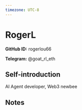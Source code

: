 ```yaml
---
timezone: UTC-8
---
```


# RogerL

**GitHub ID:** rogerlou66

**Telegram:** @goat_rl_eth

## Self-introduction

AI Agent developer, Web3 newbee

## Notes

<!-- Content_START -->


<!-- Content_END -->
